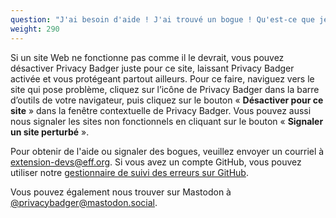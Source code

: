 ```yaml
---
question: "J'ai besoin d'aide ! J'ai trouvé un bogue ! Qu'est-ce que je dois faire ?"
weight: 290
---
```


Si un site Web ne fonctionne pas comme il le devrait, vous pouvez désactiver Privacy Badger juste pour ce site, laissant Privacy Badger activée et vous protégeant partout ailleurs. Pour ce faire, naviguez vers le site qui pose problème, cliquez sur l’icône de Privacy Badger dans la barre d’outils de votre navigateur, puis cliquez sur le bouton « **Désactiver pour ce site** » dans la fenêtre contextuelle de Privacy Badger. Vous pouvez aussi nous signaler les sites non fonctionnels en cliquant sur le bouton « **Signaler un site perturbé** ».

Pour obtenir de l'aide ou signaler des bogues, veuillez envoyer un courriel à [extension-devs@eff.org](mailto:extension-devs@eff.org). Si vous avez un compte GitHub, vous pouvez utiliser notre [gestionnaire de suivi des erreurs sur GitHub](https://github.com/EFForg/privacybadger/issues).

Vous pouvez également nous trouver sur Mastodon à [@privacybadger@mastodon.social](https://mastodon.social/@privacybadger).
